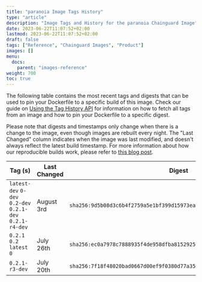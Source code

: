 ```yaml
---
title: "paranoia Image Tags History"
type: "article"
description: "Image Tags and History for the paranoia Chainguard Image"
date: 2023-06-22T11:07:52+02:00
lastmod: 2023-06-22T11:07:52+02:00
draft: false
tags: ["Reference", "Chainguard Images", "Product"]
images: []
menu:
  docs:
    parent: "images-reference"
weight: 700
toc: true
---
```


The following table contains the most recent tags and digests that can be used to pin your Dockerfile to a specific build of this image. Check our guide on [Using the Tag History API](/chainguard/chainguard-images/using-the-tag-history-api/) for information on how to fetch all tags from an image and how to pin your Dockerfile to a specific digest.

Please note that digests and timestamps only change when there is a change to the image, even though images are rebuilt every night. The "Last Changed" column indicates when the image was last modified, and doesn't always reflect the latest build timestamp. For more information about how our reproducible builds work, please refer to [this blog post](https://www.chainguard.dev/unchained/reproducing-chainguards-reproducible-image-builds).

| Tag (s)                                                    | Last Changed | Digest                                                                    |
|------------------------------------------------------------|--------------|---------------------------------------------------------------------------|
|  `latest-dev` `0-dev` `0.2-dev` `0.2.1-dev` `0.2.1-r4-dev` | August 3rd   | `sha256:9d5b08d3c6b4f2759a5e1bf399d15973ea736a85c52f0c5276dabf32aad1a129` |
|  `0.2.1` `0.2` `latest` `0`                                | July 26th    | `sha256:ec0a7978c7888935f4de958dfba815292509c5fc80ebbbeda9a9b34f98eb427e` |
|  `0.2.1-r3-dev`                                            | July 20th    | `sha256:7f18f48020bad0667d00ef9f0380d77a354325bd34d58c6b02ab93af920a3baa` |
